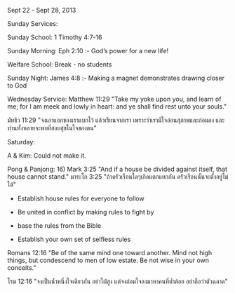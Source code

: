 Sept 22 - Sept 28, 2013

Sunday Services:

 Sunday School: 1 Timothy 4:7-16

 Sunday Morning: Eph 2:10 :- God’s power for a new life!

 Welfare School: Break - no students

 Sunday Night: James 4:8 :- Making a magnet demonstrates drawing closer to God

Wednesday Service: Matthew 11:29 "Take my yoke upon you, and learn of me; for I am meek and lowly in heart: and ye shall find rest unto your souls."

มัทธิว 11:29 "จงเอาแอกของเราแบกไว้ แล้วเรียนจากเรา เพราะว่าเรามีใจอ่อนสุภาพและถ่อมลง และท่านทั้งหลายจะพบที่สงบสุขในใจของตน"

Saturday:

 A & Kim: Could not make it.

 Pong & Panjong: 16) Mark 3:25 "And if a house be divided against itself, that house cannot stand." มาระโก 3:25 "ถ้าครัวเรือนใดๆเกิดแตกแยกกัน ครัวเรือนนั้นจะตั้งอยู่ไม่ได้"

 - Establish house rules for everyone to follow

 - Be united in conflict by making rules to fight by

 - base the rules from the Bible

 - Establish your own set of selfless rules

Romans 12:16 "Be of the same mind one toward another. Mind not high things, but condescend to men of low estate. Be not wise in your own conceits."

โรม 12:16 "จงเป็นน้ำหนึ่งใจเดียวกัน อย่าใฝ่สูง แต่จงถ่อมใจลงมาหาคนที่ต่ำต้อย อย่าถือว่าตัวฉลาด"
